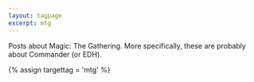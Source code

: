 ```yaml
---
layout: tagpage
excerpt: mtg
---
```

Posts about Magic: The Gathering.  More specifically, these are probably about Commander (or EDH).  

{% assign targettag = 'mtg' %}